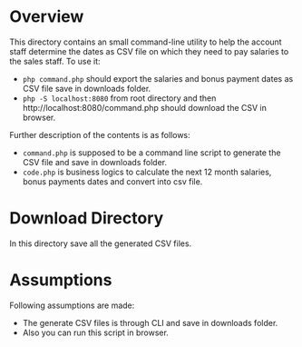 # Overview

This directory contains an small command-line utility to help the account staff
determine the dates as CSV file on which they need to pay salaries to the sales staff. To use it:

* `php command.php` should export the salaries and bonus payment dates as CSV file save in downloads folder.
* `php -S localhost:8080` from root directory and then http://localhost:8080/command.php should download the CSV in browser.

Further description of the contents is as follows:

* `command.php` is supposed to be a command line script to generate the CSV file and save in downloads folder. 
* `code.php` is business logics to calculate the next 12 month salaries, bonus payments dates and convert into csv file.

# Download Directory

In this directory save all the generated CSV files.

# Assumptions

Following assumptions are made:
* The generate CSV files is through CLI and save in downloads folder.
* Also you can run this script in browser.

